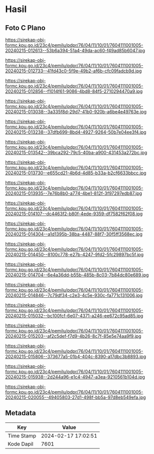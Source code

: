 # Hasil

## Foto C Plano

https://sirekap-obj-formc.kpu.go.id/23c4/pemilu/pdpr/76/04/11/10/01/7604111001005-20240215-012613--53b6a394-51a4-49da-ac60-f49ad85b6047.jpg

https://sirekap-obj-formc.kpu.go.id/23c4/pemilu/pdpr/76/04/11/10/01/7604111001005-20240215-012733--41fd43c0-5f9e-49b2-af6b-cfc09fadcb9d.jpg

https://sirekap-obj-formc.kpu.go.id/23c4/pemilu/pdpr/76/04/11/10/01/7604111001005-20240215-012856--f1014f61-9086-4bd8-84f5-2710294470a9.jpg

https://sirekap-obj-formc.kpu.go.id/23c4/pemilu/pdpr/76/04/11/10/01/7604111001005-20240215-013038--3a335f8d-29d7-41b0-920b-a6be4e49763e.jpg

https://sirekap-obj-formc.kpu.go.id/23c4/pemilu/pdpr/76/04/11/10/01/7604111001005-20240215-013238--37dfb699-8bd4-4927-9264-50b7e04ee3f4.jpg

https://sirekap-obj-formc.kpu.go.id/23c4/pemilu/pdpr/76/04/11/10/01/7604111001005-20240215-013542--39bca292-79c5-40ba-a900-431453a272bc.jpg

https://sirekap-obj-formc.kpu.go.id/23c4/pemilu/pdpr/76/04/11/10/01/7604111001005-20240215-013730--e655cd21-4b6d-4d85-b33a-b2cf6633bbcc.jpg

https://sirekap-obj-formc.kpu.go.id/23c4/pemilu/pdpr/76/04/11/10/01/7604111001005-20240215-013935--7e76b8b0-a774-4be1-812f-3f97297edb87.jpg

https://sirekap-obj-formc.kpu.go.id/23c4/pemilu/pdpr/76/04/11/10/01/7604111001005-20240215-014107--dc4463f2-b80f-4ede-9359-df7582f62f08.jpg

https://sirekap-obj-formc.kpu.go.id/23c4/pemilu/pdpr/76/04/11/10/01/7604111001005-20240215-014304--a1d1395b-38ba-4487-88f7-30f5ff3568ec.jpg

https://sirekap-obj-formc.kpu.go.id/23c4/pemilu/pdpr/76/04/11/10/01/7604111001005-20240215-014450--8100c778-e27b-4247-9fd2-5fc29897bc5f.jpg

https://sirekap-obj-formc.kpu.go.id/23c4/pemilu/pdpr/76/04/11/10/01/7604111001005-20240215-014704--6e4a36dd-b55b-485b-8c03-7b84dc80e689.jpg

https://sirekap-obj-formc.kpu.go.id/23c4/pemilu/pdpr/76/04/11/10/01/7604111001005-20240215-014846--7c79df34-c2e3-4c5e-930c-fa771c131006.jpg

https://sirekap-obj-formc.kpu.go.id/23c4/pemilu/pdpr/76/04/11/10/01/7604111001005-20240215-015032--bc100fcf-6e07-4371-a246-ee672c95ad85.jpg

https://sirekap-obj-formc.kpu.go.id/23c4/pemilu/pdpr/76/04/11/10/01/7604111001005-20240215-015203--af2c5def-f7d9-4b26-8c7f-85e5e74aa9f9.jpg

https://sirekap-obj-formc.kpu.go.id/23c4/pemilu/pdpr/76/04/11/10/01/7604111001005-20240215-015806--373677a5-01b4-404c-8390-a17dbc3b8893.jpg

https://sirekap-obj-formc.kpu.go.id/23c4/pemilu/pdpr/76/04/11/10/01/7604111001005-20240215-015938--2d244a96-e1c4-4947-a3ea-9210561b104d.jpg

https://sirekap-obj-formc.kpu.go.id/23c4/pemilu/pdpr/76/04/11/10/01/7604111001005-20240215-020055--49405803-27d1-498f-bb5a-97d8eb549efa.jpg


## Metadata

| Key        | Value               |
| ---------- | ------------------- |
| Time Stamp | 2024-02-17 17:02:51 |
| Kode Dapil | 7601                |



